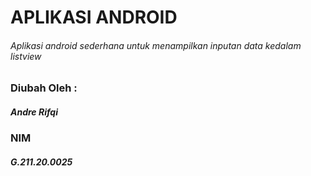 # APLIKASI ANDROID
###### Aplikasi android sederhana untuk menampilkan inputan data kedalam listview

### Diubah Oleh :
##### Andre Rifqi
### NIM
##### G.211.20.0025
